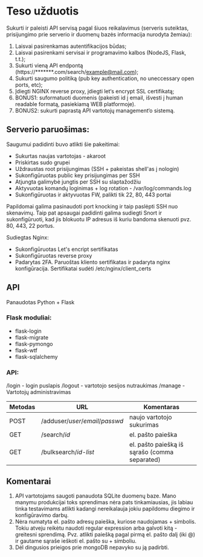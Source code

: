 # Teso užduotis
Sukurti ir paleisti API servisą pagal šiuos reikalavimus (serveris suteiktas, prisijungimo prie serverio ir
duomenų bazės informacija nurodyta žemiau):
1. Laisvai pasirenkamas autentifikacijos būdas;
2. Laisvai pasirenkami servisai ir programavimo kalbos (NodeJS, Flask, t.t.);
3. Sukurti vieną API endpontą (https://*******.com/search/example@mail.com);
4. Sukurti saugumo politiką (pub key authentication, no uneccessary open ports, etc);
5. Įdiegti NGINX reverse proxy, įdiegti let‘s encrypt SSL certifikatą;
6. BONUS1: suformatuoti duomenis (pakeisti id į email, išvesti į human readable formatą,
pasiekiamą WEB platformoje).
7. BONUS2: sukurti paprastą API vartotojų management‘o sistemą.

## Serverio paruošimas:
Saugumui padidinti buvo atlikti šie pakeitimai:
* Sukurtas naujas vartotojas - akaroot
* Priskirtas sudo grupei
* Uždraustas root prisijungimas (SSH + pakeistas shell'as į nologin)
* Sukonfigūruotas public key prisijungimas per SSH
* Atjungta galimybė jungtis per SSH su slaptažodžiu
* Aktyvuotas komandų loginimas + log rotation - /var/log/commands.log
* Sukonfigūruotas ir aktyvuotas FW, palikti tik 22, 80, 443 portai

Papildomai galima pasinaudoti port knocking ir taip paslėpti SSH nuo skenavimų. 
Taip pat apsaugai padidinti galima sudiegti Snort ir sukonfigūruoti, kad jis blokuotu IP adresus iš kuriu bandoma skenuoti pvz. 80, 443, 22 portus.

	
Sudiegtas Nginx:
* Sukonfigūruotas Let's encript sertifikatas
* Sukonfigūruotas reverse proxy
* Padarytas 2FA. Paruoštas kliento sertifikatas ir padaryta nginx konfigūracija. Sertifikatai sudėti /etc/nginx/client_certs 


## API
Panaudotas Python + Flask
### Flask moduliai:
* flask-login
* flask-migrate
* flask-pymongo
* flask-wtf
* flask-sqlalchemy

### API:
 /login - login puslapis
 /logout - vartotojo sesijos nutraukimas
 /manage - Vartotojų administravimas
 
Metodas |    URL                           | Komentaras
--------|----------------------------------|-----------------------------
POST    | /adduser/_user_/_email_/_passwd_ | naujo vartotojo sukurimas
GET     | /search/_id_                     | el. pašto paieška
GET     | /bulksearch/_id-list_            | el. pašto paiešką iš sąrašo (comma separated)


## Komentarai
1. API vartotojams saugoti panaudota SQLite duomenų baze. Mano manymu produkcijai toks sprendimas nėra pats tinkamiausias, jis labiau tinka testavimams atlikti kadangi nereikalauja jokiu papildomu diegimo ir konfigūravimo darbų.
2. Nėra numatyta el. pašto adresų paieška, kuriose naudojamas + simbolis. Tokiu atveju reikėtu naudoti regular expression arba galvoti kitą - greitesni sprendimą. Pvz. atlikti paiešką pagal pirmą el. pašto dalį (iki @) ir gautame sąraše ieškoti el. pašto su + simboliu.
3. Dėl dingusios prieigos prie mongoDB nepavyko su ją padirbti.
